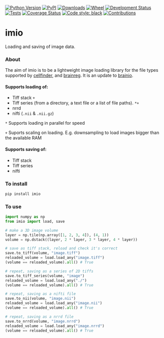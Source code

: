 [![Python Version](https://img.shields.io/pypi/pyversions/imio.svg)](https://pypi.org/project/imio)
[![PyPI](https://img.shields.io/pypi/v/imio.svg)](https://pypi.org/project/imio)
[![Downloads](https://pepy.tech/badge/imio)](https://pepy.tech/project/imio)
[![Wheel](https://img.shields.io/pypi/wheel/imio.svg)](https://pypi.org/project/imio)
[![Development Status](https://img.shields.io/pypi/status/imio.svg)](https://github.com/brainglobe/imio)
[![Tests](https://img.shields.io/github/workflow/status/brainglobe/imio/tests)](
    https://github.com/brainglobe/imio/actions)
[![Coverage Status](https://coveralls.io/repos/github/brainglobe/imio/badge.svg?branch=master)](https://coveralls.io/github/brainglobe/imio?branch=master)
[![Code style: black](https://img.shields.io/badge/code%20style-black-000000.svg)](https://github.com/python/black)
[![Contributions](https://img.shields.io/badge/Contributions-Welcome-brightgreen.svg)](https://github.com/brainglobe/imio)


# imio
Loading and saving of image data.

### About
The aim of imio is to be a lightweight image loading library for the file types
 supported by [cellfinder](https://github.com/brainglobe/cellfinder), and
 [brainreg](https://github.com/brainglobe/brainreg). It is an update to 
 [brainio](https://github.com/adamltyson/brainio).

#### Supports loading of:
* Tiff stack `+`
* Tiff series (from a directory, a text file or a list of file paths). `*+`
* nrrd
* nifti (`.nii` & `.nii.gz`)

`*` Supports loading in parallel for speed

`+` Suports scaling on loading. E.g. downsampling to load images bigger than the 
available RAM

#### Supports saving of:
* Tiff stack
* Tiff series
* nifti 

### To install
```bash
pip install imio
```

### To use
```python
import numpy as np
from imio import load, save

# make a 3D image volume
layer = np.tile(np.array([1, 2, 3, 4]), (4, 1))
volume = np.dstack((layer, 2 * layer, 3 * layer, 4 * layer))

# save as tiff stack, reload and check it's correct
save.to_tiff(volume, "image.tiff")
reloaded_volume = load.load_any("image.tiff")
(volume == reloaded_volume).all() # True

# repeat, saving as a series of 2D tiffs
save.to_tiff_series(volume, "image")
reloaded_volume = load.load_any("./")
(volume == reloaded_volume).all() # True

# repeat, saving as a nifti file
save.to_nii(volume, "image.nii")
reloaded_volume = load.load_any("image.nii")
(volume == reloaded_volume).all() # True

# repeat, saving as a nrrd file
save.to_nrrd(volume, "image.nrrd")
reloaded_volume = load.load_any("image.nrrd")
(volume == reloaded_volume).all() # True
```

